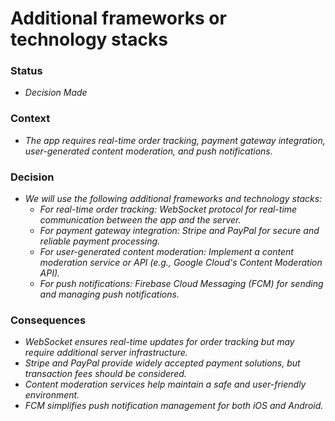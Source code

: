 # Additional frameworks or technology stacks 
### Status
- *Decision Made*
### Context
- *The app requires real-time order tracking, payment gateway integration, user-generated content moderation, and push notifications.*
### Decision
- *We will use the following additional frameworks and technology stacks:*
	- *For real-time order tracking: WebSocket protocol for real-time communication between the app and the server.*
	- *For payment gateway integration: Stripe and PayPal for secure and reliable payment processing.*
	- *For user-generated content moderation: Implement a content moderation service or API (e.g., Google Cloud's Content Moderation API).*
	- *For push notifications: Firebase Cloud Messaging (FCM) for sending and managing push notifications.*
### Consequences
- *WebSocket ensures real-time updates for order tracking but may require additional server infrastructure.*
- *Stripe and PayPal provide widely accepted payment solutions, but transaction fees should be considered.*
- *Content moderation services help maintain a safe and user-friendly environment.*
- *FCM simplifies push notification management for both iOS and Android.* 